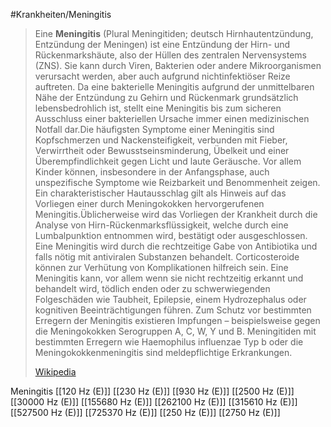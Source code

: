 #Krankheiten/Meningitis

> Eine **Meningitis** (Plural Meningitiden; deutsch Hirnhautentzündung, Entzündung der Meningen) ist eine Entzündung der Hirn- und Rückenmarkshäute, also der Hüllen des zentralen Nervensystems (ZNS). Sie kann durch Viren, Bakterien oder andere Mikroorganismen verursacht werden, aber auch aufgrund nichtinfektiöser Reize auftreten. Da eine bakterielle Meningitis aufgrund der unmittelbaren Nähe der Entzündung zu Gehirn und Rückenmark grundsätzlich lebensbedrohlich ist, stellt eine Meningitis bis zum sicheren Ausschluss einer bakteriellen Ursache immer einen medizinischen Notfall dar.Die häufigsten Symptome einer Meningitis sind Kopfschmerzen und Nackensteifigkeit, verbunden mit Fieber, Verwirrtheit oder Bewusstseinsminderung, Übelkeit und einer Überempfindlichkeit gegen Licht und laute Geräusche. Vor allem Kinder können, insbesondere in der Anfangsphase, auch unspezifische Symptome wie Reizbarkeit und Benommenheit zeigen. Ein charakteristischer Hautausschlag gilt als Hinweis auf das Vorliegen einer durch Meningokokken hervorgerufenen Meningitis.Üblicherweise wird das Vorliegen der Krankheit durch die Analyse von Hirn-Rückenmarksflüssigkeit, welche durch eine Lumbalpunktion entnommen wird, bestätigt oder ausgeschlossen. Eine Meningitis wird durch die rechtzeitige Gabe von Antibiotika und falls nötig mit antiviralen Substanzen behandelt. Corticosteroide können zur Verhütung von Komplikationen hilfreich sein. Eine Meningitis kann, vor allem wenn sie nicht rechtzeitig erkannt und behandelt wird, tödlich enden oder zu schwerwiegenden Folgeschäden wie Taubheit, Epilepsie, einem Hydrozephalus oder kognitiven Beeinträchtigungen führen. Zum Schutz vor bestimmten Erregern der Meningitis existieren Impfungen – beispielsweise gegen die Meningokokken Serogruppen A, C, W, Y und B. Meningitiden mit bestimmten Erregern wie Haemophilus influenzae Typ b oder die Meningokokkenmeningitis sind meldepflichtige Erkrankungen.
>
> [Wikipedia](https://de.wikipedia.org/wiki/Meningitis)

Meningitis
[[120 Hz (E)]]
[[230 Hz (E)]]
[[930 Hz (E)]]
[[2500 Hz (E)]]
[[30000 Hz (E)]]
[[155680 Hz (E)]]
[[262100 Hz (E)]]
[[315610 Hz (E)]]
[[527500 Hz (E)]]
[[725370 Hz (E)]]
[[250 Hz (E)]]
[[2750 Hz (E)]]